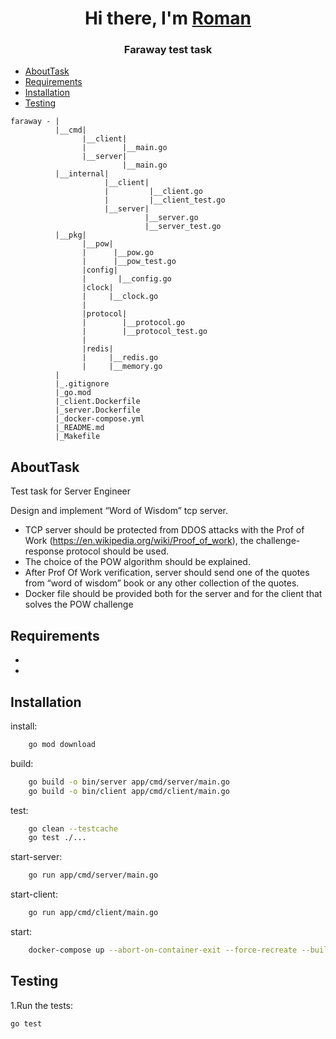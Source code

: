 <h1 align="center">Hi there, I'm <a href="https://github.com/Amore14rn" target="_blank">Roman</a> 

<h3 align="center">Faraway test task</h3>

- [AboutTask](#AboutTask)
- [Requirements](#Requirements)
- [Installation](#Installation)
- [Testing](#Testing)

````
faraway - |
          |__cmd|
                |__client|
                |        |__main.go
                |__server|
                         |__main.go
          |__internal|
                     |__client|
                     |         |__client.go
                     |         |__client_test.go
                     |__server|
                              |__server.go
                              |__server_test.go
          |__pkg|
                |__pow|
                |      |__pow.go
                |      |__pow_test.go
                |config|
                |       |__config.go  
                |clock|
                |     |__clock.go
                |
                |protocol|
                |        |__protocol.go
                |        |__protocol_test.go
                |
                |redis|
                |     |__redis.go
                |     |__memory.go
          |
          |_.gitignore
          |_go.mod
          |_client.Dockerfile
          |_server.Dockerfile    
          |_docker-compose.yml
          |_README.md
          |_Makefile
````

## AboutTask
Test task for Server Engineer

Design and implement “Word of Wisdom” tcp server.  
- TCP server should be protected from DDOS attacks with the Prof of Work (https://en.wikipedia.org/wiki/Proof_of_work), the challenge-response protocol should be used.  
- The choice of the POW algorithm should be explained.  
- After Prof Of Work verification, server should send one of the quotes from “word of wisdom” book or any other collection of the quotes.  
- Docker file should be provided both for the server and for the client that solves the POW challenge

## Requirements
- 
-

## Installation
install:
```` bash
	go mod download
````
build:
```` bash
	go build -o bin/server app/cmd/server/main.go
	go build -o bin/client app/cmd/client/main.go
````
test:
```` bash
	go clean --testcache
	go test ./...
````

start-server:
```` bash
	go run app/cmd/server/main.go
````

start-client:
```` bash
	go run app/cmd/client/main.go
````
start:
```` bash
	docker-compose up --abort-on-container-exit --force-recreate --build server --build client
````


## Testing

1.Run the tests:
```bash 
go test
```


